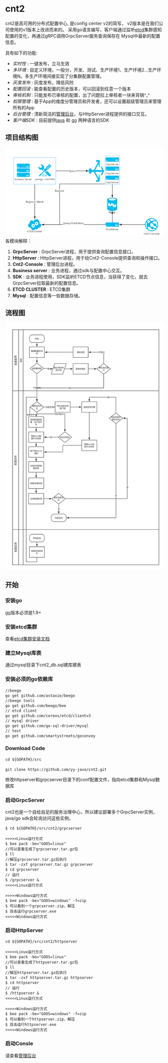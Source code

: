 [console]: https://github.com/yy-java/cnt2-console
[gosdk]: https://github.com/yy-java/cnt2-gosdk
[javasdk]: https://github.com/yy-java/cnt2-javasdk
[etcd]: https://github.com/coreos/etcd
[etcd-cluster-install]: https://github.com/coreos/etcd/blob/master/Documentation/op-guide/clustering.md
[go-install]: https://golang.org/dl/

# cnt2

   cnt2是高可用的分布式配置中心, 是config center v2的简写， v2版本是在我们公司使用的v1版本上改进而来的。
采用go语言编写，客户端通过监听[etcd][etcd]集群感知配置的变化，再通过gRPC调用GrpcServer服务查询保存在
Mysql中最新的配置信息。

具有如下的功能:

* *实时性* : 一键发布，立马生效
* *多环境* : 自定义环境，一般分，开发、测试、生产环境1、生产环境2...生产环境N。多生产环境间接实现了分集群配置管理。
* *灰度发布* : 灰度发布，降低风险
* *配置回滚* : 能查看配置的历史版本，可以回滚到任意一个版本
* *审核机制* : 只能发布已审核的配置，出了问题拉上审核者一块来背锅^_^
* *权限管理* : 基于App的维度分管理员和开发者，还可以设置超级管理员来管理所有的App
* *后台管理* : 清新简洁的[管理后台][console]，与HttpServer进程提供的接口交互。
* *客户端SDK* : 目前提供[java][javasdk] 和 [go][gosdk] 两种语言的SDK

## 项目结构图

![structure](statics/structure.png)
各模块解释：
1. **GrpcServer** : GrpcServer进程，用于提供查询配置信息接口。 
2. **HttpServer** : HttpServer进程，用于给Cnt2-Console提供查询和操作接口。
3. **Cnt2-Console** : 管理后台进程。
4. **Business server** : 业务进程，通过sdk与配置中心交互。
5. **SDK** : 业务进程使用，SDK监听ETCD节点信息，当获得了变化，就去GrpcServer拉取最新的配置信息。
6. **ETCD CLUSTER** : ETCD集群
7. **Mysql** : 配置信息等一些数据存储。


## 流程图
![structure](statics/flow.png)



## 开始

### 安装go

 [go][go-install]版本必须是1.9+
 
### 安装etcd集群

 查看[etcd集群安装文档][etcd-cluster-install]

### 建立Mysql库表
 通过mysql目录下cnt2_db.sql建库建表
 
 
### 安装必须的go依赖库
```
//beego
go get github.com/astaxie/beego 
//beego tools
go get github.com/beego/bee 
// etcd client
go get github.com/coreos/etcd/clientv3  
// mysql driver
go get github.com/go-sql-driver/mysql  
// test
go get github.com/smartystreets/goconvey 
```

### Download Code

```
cd ${GOPATH}/src

git clone https://github.com/yy-java/cnt2.git
```

修改httpserver和grpcserver目录下的conf配置文件，指向etcd集群和Mysql数据库

### 启动GrpcServer

cnt2也是一个自给自足的服务治理中心，所以建议部署多个GrpcServer实例，java/go sdk会轮询访问这些实例。
```
$ cd ${GOPATH}/src/cnt2/grpcserver

>>>>>Linux运行方式
$ bee pack -be="GOOS=linux"
//可以查看生成了grpcserver.tar.gz包
$ ll
//解压grpcserver.tar.gz后执行
$ tar -zxf grpcserver.tar.gz grpcserver
$ cd grpcserver
// 运行
$ /grpcserver &
<<<<<Linux运行方式

>>>>>Windows运行方式
$ bee pack -be="GOOS=windows" -f=zip
$ 可以看到一个grpcserver.zip，解压
$ 双击运行grpcserver.exe
<<<<<Windows运行方式
```

### 启动HttpServer

```
cd ${GOPATH}/src/cnt2/httpserver

>>>>>Linux运行方式
$ bee pack -be="GOOS=linux"
//可以查看生成了httpserver.tar.gz包
$ ll
//解压httpserver.tar.gz后执行
$ tar -zxf httpserver.tar.gz httpserver
$ cd httpserver
// 运行
$ /httpserver &
<<<<<Linux运行方式

>>>>>Windows运行方式
$ bee pack -be="GOOS=windows" -f=zip
$ 可以看到一个httpserver.zip，解压
$ 双击运行httpserver.exe
<<<<<Windows运行方式
```
###  启动Consle

请查看[管理后台][console]

